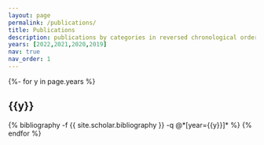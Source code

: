 ```yaml
---
layout: page
permalink: /publications/
title: Publications
description: publications by categories in reversed chronological order. generated by jekyll-scholar.
years: [2022,2021,2020,2019]
nav: true
nav_order: 1
---
```

<!-- _pages/publications.md -->
<div class="publications">

{%- for y in page.years %}
  <h2 class="year">{{y}}</h2>
  {% bibliography -f {{ site.scholar.bibliography }} -q @*[year={{y}}]* %}
{% endfor %}

</div>
